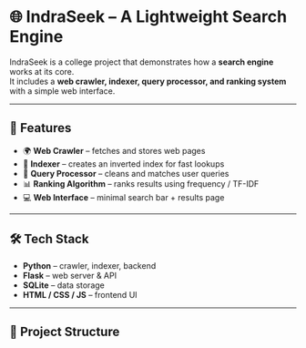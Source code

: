 # 🌐 IndraSeek – A Lightweight Search Engine  

IndraSeek is a college project that demonstrates how a **search engine** works at its core.  
It includes a **web crawler, indexer, query processor, and ranking system** with a simple web interface.  

---

## 🚀 Features  
- 🌍 **Web Crawler** – fetches and stores web pages  
- 📂 **Indexer** – creates an inverted index for fast lookups  
- 🔎 **Query Processor** – cleans and matches user queries  
- 📊 **Ranking Algorithm** – ranks results using frequency / TF-IDF  
- 💻 **Web Interface** – minimal search bar + results page  

---

## 🛠️ Tech Stack  
- **Python** – crawler, indexer, backend  
- **Flask** – web server & API  
- **SQLite** – data storage  
- **HTML / CSS / JS** – frontend UI  

---

## 📂 Project Structure  

